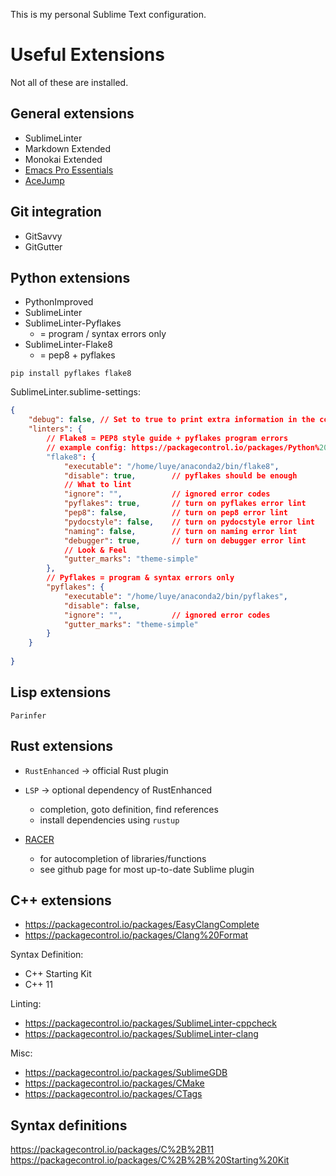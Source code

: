 This is my personal Sublime Text configuration.

# Useful Extensions

Not all of these are installed.

## General extensions

- SublimeLinter
- Markdown Extended
- Monokai Extended
- [Emacs Pro Essentials](https://packagecontrol.io/packages/Emacs%20Pro%20Essentials)
- [AceJump](https://github.com/ice9js/ace-jump-sublime)

## Git integration

- GitSavvy
- GitGutter

## Python extensions

- PythonImproved
- SublimeLinter
- SublimeLinter-Pyflakes
    + = program / syntax errors only
- SublimeLinter-Flake8
    + = pep8 + pyflakes

```
pip install pyflakes flake8
```

SublimeLinter.sublime-settings:

```json
{
    "debug": false, // Set to true to print extra information in the console.
    "linters": {
        // Flake8 = PEP8 style guide + pyflakes program errors
        // example config: https://packagecontrol.io/packages/Python%20Flake8%20Lint
        "flake8": {
            "executable": "/home/luye/anaconda2/bin/flake8",
            "disable": true,        // pyflakes should be enough
            // What to lint
            "ignore": "",           // ignored error codes
            "pyflakes": true,       // turn on pyflakes error lint
            "pep8": false,          // turn on pep8 error lint
            "pydocstyle": false,    // turn on pydocstyle error lint
            "naming": false,        // turn on naming error lint
            "debugger": true,       // turn on debugger error lint
            // Look & Feel
            "gutter_marks": "theme-simple"
        },
        // Pyflakes = program & syntax errors only
        "pyflakes": {
            "executable": "/home/luye/anaconda2/bin/pyflakes",
            "disable": false,
            "ignore": "",           // ignored error codes
            "gutter_marks": "theme-simple"
        }
    }
    
}
```

## Lisp extensions

`Parinfer`

## Rust extensions

- `RustEnhanced` -> official Rust plugin

- `LSP` -> optional dependency of RustEnhanced
    - completion, goto definition, find references
    - install dependencies using `rustup`

- [RACER](https://github.com/racer-rust/racer)
    - for autocompletion of libraries/functions
    - see github page for most up-to-date Sublime plugin

## C++ extensions

- https://packagecontrol.io/packages/EasyClangComplete
- https://packagecontrol.io/packages/Clang%20Format

Syntax Definition:

- C++ Starting Kit
- C++ 11

Linting:

- https://packagecontrol.io/packages/SublimeLinter-cppcheck
- https://packagecontrol.io/packages/SublimeLinter-clang

Misc:

- https://packagecontrol.io/packages/SublimeGDB
- https://packagecontrol.io/packages/CMake
- https://packagecontrol.io/packages/CTags

## Syntax definitions

https://packagecontrol.io/packages/C%2B%2B11
https://packagecontrol.io/packages/C%2B%2B%20Starting%20Kit